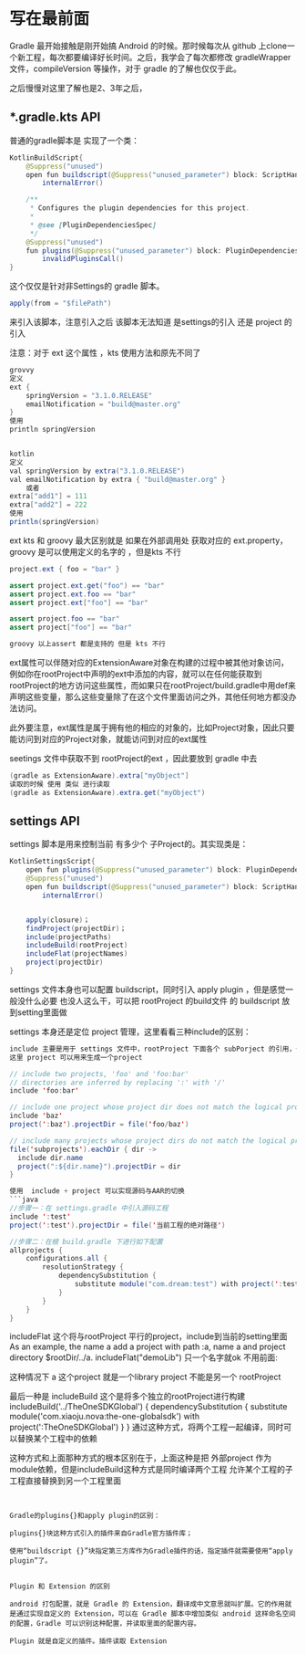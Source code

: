 # 写在最前面

Gradle 最开始接触是刚开始搞 Android 的时候。那时候每次从 github 上clone一个新工程，每次都要编译好长时间。之后，我学会了每次都修改 gradleWrapper 文件，compileVersion 等操作，对于 gradle 的了解也仅仅于此。

之后慢慢对这里了解也是2、3年之后，


## *.gradle.kts API
普通的gradle脚本是 实现了一个类：
```java
KotlinBuildScript{
    @Suppress("unused")
    open fun buildscript(@Suppress("unused_parameter") block: ScriptHandlerScope.() -> Unit): Unit =
        internalError()

    /**
     * Configures the plugin dependencies for this project.
     *
     * @see [PluginDependenciesSpec]
     */
    @Suppress("unused")
    fun plugins(@Suppress("unused_parameter") block: PluginDependenciesSpecScope.() -> Unit): Unit =
        invalidPluginsCall()
}
```
这个仅仅是针对非Settings的 gradle 脚本。
```java
apply(from = "$filePath")
```
来引入该脚本，注意引入之后 该脚本无法知道 是settings的引入 还是 project 的引入 

注意：对于 ext 这个属性 ，kts 使用方法和原先不同了
```java
grovvy
定义
ext {
    springVersion = "3.1.0.RELEASE"
    emailNotification = "build@master.org"
}
使用
println springVersion


kotlin
定义
val springVersion by extra("3.1.0.RELEASE")
val emailNotification by extra { "build@master.org" }
    或者
extra["add1"] = 111
extra["add2"] = 222
使用
println(springVersion)

```
ext kts 和 groovy 最大区别就是 如果在外部调用处 获取对应的 ext.property，groovy 是可以使用定义的名字的 ，但是kts 不行
```java
project.ext { foo = "bar" }

assert project.ext.get("foo") == "bar"
assert project.ext.foo == "bar"
assert project.ext["foo"] == "bar"

assert project.foo == "bar"
assert project["foo"] == "bar"

groovy 以上assert 都是支持的 但是 kts 不行
```
ext属性可以伴随对应的ExtensionAware对象在构建的过程中被其他对象访问，例如你在rootProject中声明的ext中添加的内容，就可以在任何能获取到rootProject的地方访问这些属性，而如果只在rootProject/build.gradle中用def来声明这些变量，那么这些变量除了在这个文件里面访问之外，其他任何地方都没办法访问。

此外要注意，ext属性是属于拥有他的相应的对象的，比如Project对象，因此只要能访问到对应的Project对象，就能访问到对应的ext属性

seetings 文件中获取不到 rootProject的ext ，因此要放到 gradle 中去
```java
(gradle as ExtensionAware).extra["myObject"]
读取的时候 使用 类似 进行读取
(gradle as ExtensionAware).extra.get("myObject")
```



## settings API
settings 脚本是用来控制当前 有多少个 子Project的。其实现类是：
```java
KotlinSettingsScript{
    open fun plugins(@Suppress("unused_parameter") block: PluginDependenciesSpecScope.() -> Unit): Unit =
    @Suppress("unused")
    open fun buildscript(@Suppress("unused_parameter") block: ScriptHandlerScope.() -> Unit): Unit =
        internalError()


    apply(closure)；
    findProject(projectDir)；
    include(projectPaths)
    includeBuild(rootProject)
    includeFlat(projectNames)
    project(projectDir)
}
```

settings 文件本身也可以配置 buildscript，同时引入 apply plugin ，但是感觉一般没什么必要 也没人这么干，可以把 rootProject 的build文件 的 buildscript 放到setting里面做

settings 本身还是定位 project 管理，这里看看三种include的区别：
```java
include 主要是用于 settings 文件中，rootProject 下面各个 subPorject 的引用，也就是最最常规的用法
这里 project 可以用来生成一个project

// include two projects, 'foo' and 'foo:bar'
// directories are inferred by replacing ':' with '/'
include 'foo:bar'

// include one project whose project dir does not match the logical project path
include 'baz'
project(':baz').projectDir = file('foo/baz')

// include many projects whose project dirs do not match the logical project paths
file('subprojects').eachDir { dir ->
  include dir.name
  project(":${dir.name}").projectDir = dir
}

使用  include + project 可以实现源码与AAR的切换
```java
//步骤一：在 settings.gradle 中引入源码工程
include ':test'
project(':test').projectDir = file('当前工程的绝对路径')

//步骤二：在根 build.gradle 下进行如下配置
allprojects {
    configurations.all {
        resolutionStrategy {
            dependencySubstitution {
                substitute module("com.dream:test") with project(':test')
            }
        }
    }
}
```


includeFlat 这个将与rootProject 平行的project，include到当前的setting里面
As an example, the name a add a project with path :a, name a and project directory $rootDir/../a.
includeFlat("demoLib") 只一个名字就ok 不用前面:

这种情况下 a 这个project 就是一个library project 不能是另一个 rootProject


最后一种是 includeBuild 这个是将多个独立的rootProject进行构建
includeBuild('../TheOneSDKGlobal') {
    dependencySubstitution {
        substitute module('com.xiaoju.nova:the-one-globalsdk') with project(':TheOneSDKGlobal')
    }
}
通过这种方式，将两个工程一起编译，同时可以替换某个工程中的依赖

这种方式和上面那种方式的根本区别在于，上面这种是把 外部project 作为module依赖，但是includeBuild这种方式是同时编译两个工程 允许某个工程的子工程直接替换到另一个工程里面
```


Gradle的plugins{}和apply plugin的区别：

plugins{}块这种方式引入的插件来自Gradle官方插件库；

使用“buildscript {}”块指定第三方库作为Gradle插件的话，指定插件就需要使用“apply plugin”了。


Plugin 和 Extension 的区别

android 打包配置，就是 Gradle 的 Extension，翻译成中文意思就叫扩展。它的作用就是通过实现自定义的 Extension，可以在 Gradle 脚本中增加类似 android 这样命名空间的配置，Gradle 可以识别这种配置，并读取里面的配置内容。

Plugin 就是自定义的插件。插件读取 Extension



